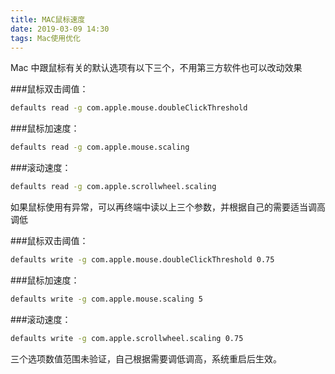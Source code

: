 ```yaml
---
title: MAC鼠标速度
date: 2019-03-09 14:30
tags: Mac使用优化
---
```


Mac 中跟鼠标有关的默认选项有以下三个，不用第三方软件也可以改动效果

###鼠标双击阈值：
``` bash
defaults read -g com.apple.mouse.doubleClickThreshold
```

###鼠标加速度：
``` bash
defaults read -g com.apple.mouse.scaling
```

###滚动速度：
``` bash
defaults read -g com.apple.scrollwheel.scaling
```

如果鼠标使用有异常，可以再终端中读以上三个参数，并根据自己的需要适当调高调低

###鼠标双击阈值：
``` bash
defaults write -g com.apple.mouse.doubleClickThreshold 0.75
```

###鼠标加速度：
``` bash
defaults write -g com.apple.mouse.scaling 5
```

###滚动速度：
``` bash
defaults write -g com.apple.scrollwheel.scaling 0.75
```

三个选项数值范围未验证，自己根据需要调低调高，系统重启后生效。
